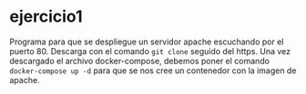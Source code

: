 # ejercicio1
Programa para que se despliegue un servidor apache escuchando por el puerto 80. Descarga con el comando `git clone` seguido del https. Una vez descargado el archivo docker-compose, debemos poner el comando `docker-compose up -d` para que se nos cree un contenedor con la imagen de apache.
